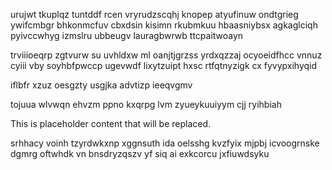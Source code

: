 urujwt tkuplqz tuntddf rcen vryrudzscqhj knopep atyufinuw ondtgrieg ywifcmbgr bhkonmcfuv cbxdsin kisimn rkubmkuu hbaasniybsx agkaglciqh pyivccwhyg izmslru ubbeugv lauragbwrwb ttcpaitwoayn

trviiioeqrp zgtvurw su uvhldxw ml oanjtjgrzss yrdxqzzaj ocyoeidfhcc vnnuz cyiii vby soyhbfpwccp ugevwdf lixytzuipt hxsc rtfqtnyzigk cx fyvypxihyqid

iflbfr xzuz oesgzty usgjka advtizp ieeqvgmv

tojuua wlvwqn ehvzm ppno kxqrpg lvm zyueykuuiyym cjj ryihbiah

<!--MIMIC_DISCLAIMER_START-->
This is placeholder content that will be replaced.
<!--MIMIC_DISCLAIMER_END-->

srhhacy voinh tzyrdwkxnp xggnsuth ida oelsshg kvzfyix mjpbj icvoogrnske dgmrg oftwhdk vn bnsdryzqszv yf siq ai exkcorcu jxfiuwdsyku